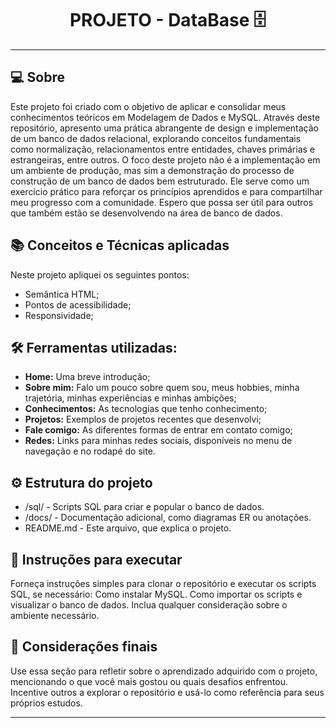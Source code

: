 <h1 align="center">PROJETO - DataBase 🗄️</h1>


---

## 💻 Sobre

Este projeto foi criado com o objetivo de aplicar e consolidar meus conhecimentos teóricos em Modelagem de Dados e MySQL. Através deste repositório, apresento uma prática abrangente de design e implementação de um banco de dados relacional, explorando conceitos fundamentais como normalização, relacionamentos entre entidades, chaves primárias e estrangeiras, entre outros. O foco deste projeto não é a implementação em um ambiente de produção, mas sim a demonstração do processo de construção de um banco de dados bem estruturado. Ele serve como um exercício prático para reforçar os princípios aprendidos e para compartilhar meu progresso com a comunidade. Espero que possa ser útil para outros que também estão se desenvolvendo na área de banco de dados.

## 📚 Conceitos e Técnicas aplicadas

Neste projeto apliquei os seguintes pontos:
+ Semântica HTML;
+ Pontos de acessibilidade;
+ Responsividade;

## 🛠 Ferramentas utilizadas: 

- **Home:** Uma breve introdução;
- **Sobre mim:** Falo um pouco sobre quem sou, meus hobbies, minha trajetória, minhas experiências e minhas ambições;
- **Conhecimentos:** As tecnologias que tenho conhecimento;
- **Projetos:** Exemplos de projetos recentes que desenvolvi;
- **Fale comigo:** As diferentes formas de entrar em contato comigo;
- **Redes:** Links para minhas redes sociais, disponíveis no menu de navegação e no rodapé do site.

## ⚙ Estrutura do projeto

- /sql/ - Scripts SQL para criar e popular o banco de dados.
- /docs/ - Documentação adicional, como diagramas ER ou anotações.
- README.md - Este arquivo, que explica o projeto.

## 📜 Instruções para executar

Forneça instruções simples para clonar o repositório e executar os scripts SQL, se necessário:
Como instalar MySQL.
Como importar os scripts e visualizar o banco de dados.
Inclua qualquer consideração sobre o ambiente necessário.

## 🏁 Considerações finais

Use essa seção para refletir sobre o aprendizado adquirido com o projeto, mencionando o que você mais gostou ou quais desafios enfrentou.
Incentive outros a explorar o repositório e usá-lo como referência para seus próprios estudos.

---


